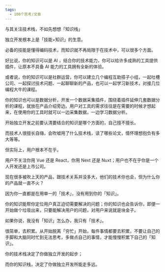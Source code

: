 ```yaml
---
tags:
  - 100个思考/文章
---
```

与其关注技术栈，不如先想想「知识栈」

独立开发根本上是「技能+知识」的生意。

必备的技能是懂得编码技术，而知识就不再局限于在技术中，可以很多个方面。

好比说，你的知识可以是 AI ，结合你的技术能力，你可以给许多成熟的工具提供插件，让原本不具备 AI 能力的工具拥有全新的体验。

或者说，你的知识可以是社群运营，你可以建立几个编程互助搭子小组，一起吐槽公司、一起探讨技术问题、一起聊聊新的产品，也可以一起学习新技术，对接几位编程大牛的课程。

你的知识也可以是数据分析，开发一个数据采集插件，围绕着插件延伸几套数据分析的课程，就放在产品介绍旁边。用户对工具的需求往往是在需要的时候才想起来，在使用你的工具时就可以一边采集数据，一边学习数据分析。

开始独立开发之前要认清要结合的知识是哪个方面的，自己擅不擅长。

而技术人很擅长自嗨，会吹嘘用了什么技术栈，读了哪些论文，情怀理想抱负有多大等等。

但实际上，用户根本不在乎。

用户不关注你用 Vue 还是 React，你用 Next 还是 Nuxt；用户也不在乎你是一个人开发还是上市公司。

现在很多被吹上天的产品，跟技术关系并没多大，他们的技术你也会，但为什么你的产品就一直不火？

因为你一直都是在用单一的「技术」，没有用到你的「知识」。

你的知识能帮你定位用户真正迫切需要解决的问题；你的知识也会告诉你，即便一开始做个垃圾出来，只要能解决用户的问题，对用户来说就是块金子。

如果你说，我没有「知识」怎么办，我只有「技术」。

很简单，去积累。从开始脱离「穷忙」开始，每件事情都要去积累，不要让自己的手脚和大脑同时忙到无法思考，多做点自己的事情，才能慢慢积累下自己的「知识」。

你的技术栈决定了你做独立开发的起步；

而你的知识栈，决定了你做独立开发所能走多远。